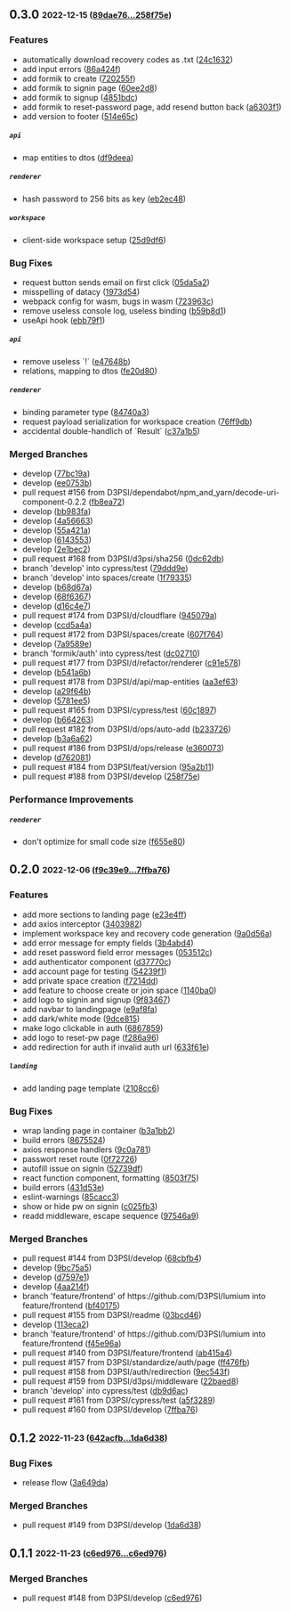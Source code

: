 ## **0.3.0** <sub><sup>2022-12-15 ([89dae76...258f75e](https://github.com/d3psi/lumium/compare/89dae76...258f75e?diff=split))</sup></sub>

### Features
*  automatically download recovery codes as \.txt ([24c1632](https://github.com/d3psi/lumium/commit/24c1632))
*  add input errors ([86a424f](https://github.com/d3psi/lumium/commit/86a424f))
*  add formik to create ([720255f](https://github.com/d3psi/lumium/commit/720255f))
*  add formik to signin page ([60ee2d8](https://github.com/d3psi/lumium/commit/60ee2d8))
*  add formik to signup ([4851bdc](https://github.com/d3psi/lumium/commit/4851bdc))
*  add formik to reset\-password page, add resend button back ([a6303f1](https://github.com/d3psi/lumium/commit/a6303f1))
*  add version to footer ([514e65c](https://github.com/d3psi/lumium/commit/514e65c))

##### `api`
*  map entities to dtos ([df9deea](https://github.com/d3psi/lumium/commit/df9deea))

##### `renderer`
*  hash password to 256 bits as key ([eb2ec48](https://github.com/d3psi/lumium/commit/eb2ec48))

##### `workspace`
*  client\-side workspace setup ([25d9df6](https://github.com/d3psi/lumium/commit/25d9df6))


### Bug Fixes
*  request button sends email on first click ([05da5a2](https://github.com/d3psi/lumium/commit/05da5a2))
*  misspelling of datacy ([1973d54](https://github.com/d3psi/lumium/commit/1973d54))
*  webpack config for wasm, bugs in wasm ([723963c](https://github.com/d3psi/lumium/commit/723963c))
*  remove useless console log, useless binding ([b59b8d1](https://github.com/d3psi/lumium/commit/b59b8d1))
*  useApi hook ([ebb79f1](https://github.com/d3psi/lumium/commit/ebb79f1))

##### `api`
*  remove useless \`\!\` ([e47648b](https://github.com/d3psi/lumium/commit/e47648b))
*  relations, mapping to dtos ([fe20d80](https://github.com/d3psi/lumium/commit/fe20d80))

##### `renderer`
*  binding parameter type ([84740a3](https://github.com/d3psi/lumium/commit/84740a3))
*  request payload serialization for workspace creation ([76ff9db](https://github.com/d3psi/lumium/commit/76ff9db))
*  accidental double\-handlich of \`Result\` ([c37a1b5](https://github.com/d3psi/lumium/commit/c37a1b5))


### Merged Branches
*  develop ([77bc19a](https://github.com/d3psi/lumium/commit/77bc19a))
*  develop ([ee0753b](https://github.com/d3psi/lumium/commit/ee0753b))
*  pull request \#156 from D3PSI/dependabot/npm\_and\_yarn/decode\-uri\-component\-0\.2\.2 ([fb8ea72](https://github.com/d3psi/lumium/commit/fb8ea72))
*  develop ([bb983fa](https://github.com/d3psi/lumium/commit/bb983fa))
*  develop ([4a56663](https://github.com/d3psi/lumium/commit/4a56663))
*  develop ([55a421a](https://github.com/d3psi/lumium/commit/55a421a))
*  develop ([6143553](https://github.com/d3psi/lumium/commit/6143553))
*  develop ([2e1bec2](https://github.com/d3psi/lumium/commit/2e1bec2))
*  pull request \#168 from D3PSI/d3psi/sha256 ([0dc62db](https://github.com/d3psi/lumium/commit/0dc62db))
*  branch 'develop' into cypress/test ([79ddd9e](https://github.com/d3psi/lumium/commit/79ddd9e))
*  branch 'develop' into spaces/create ([1f79335](https://github.com/d3psi/lumium/commit/1f79335))
*  develop ([b68d67a](https://github.com/d3psi/lumium/commit/b68d67a))
*  develop ([68f6367](https://github.com/d3psi/lumium/commit/68f6367))
*  develop ([d16c4e7](https://github.com/d3psi/lumium/commit/d16c4e7))
*  pull request \#174 from D3PSI/d/cloudflare ([945079a](https://github.com/d3psi/lumium/commit/945079a))
*  develop ([ccd5a4a](https://github.com/d3psi/lumium/commit/ccd5a4a))
*  pull request \#172 from D3PSI/spaces/create ([607f764](https://github.com/d3psi/lumium/commit/607f764))
*  develop ([7a9589e](https://github.com/d3psi/lumium/commit/7a9589e))
*  branch 'formik/auth' into cypress/test ([dc02710](https://github.com/d3psi/lumium/commit/dc02710))
*  pull request \#177 from D3PSI/d/refactor/renderer ([c91e578](https://github.com/d3psi/lumium/commit/c91e578))
*  develop ([b541a6b](https://github.com/d3psi/lumium/commit/b541a6b))
*  pull request \#178 from D3PSI/d/api/map\-entities ([aa3ef63](https://github.com/d3psi/lumium/commit/aa3ef63))
*  develop ([a29f64b](https://github.com/d3psi/lumium/commit/a29f64b))
*  develop ([5781ee5](https://github.com/d3psi/lumium/commit/5781ee5))
*  pull request \#165 from D3PSI/cypress/test ([60c1897](https://github.com/d3psi/lumium/commit/60c1897))
*  develop ([b664263](https://github.com/d3psi/lumium/commit/b664263))
*  pull request \#182 from D3PSI/d/ops/auto\-add ([b233726](https://github.com/d3psi/lumium/commit/b233726))
*  develop ([b3a6a62](https://github.com/d3psi/lumium/commit/b3a6a62))
*  pull request \#186 from D3PSI/d/ops/release ([e360073](https://github.com/d3psi/lumium/commit/e360073))
*  develop ([d762081](https://github.com/d3psi/lumium/commit/d762081))
*  pull request \#184 from D3PSI/feat/version ([95a2b11](https://github.com/d3psi/lumium/commit/95a2b11))
*  pull request \#188 from D3PSI/develop ([258f75e](https://github.com/d3psi/lumium/commit/258f75e))


### Performance Improvements
##### `renderer`
*  don't optimize for small code size ([f655e80](https://github.com/d3psi/lumium/commit/f655e80))


## **0.2.0** <sub><sup>2022-12-06 ([f9c39e9...7ffba76](https://github.com/d3psi/lumium/compare/f9c39e9...7ffba76?diff=split))</sup></sub>

### Features
*  add more sections to landing page ([e23e4ff](https://github.com/d3psi/lumium/commit/e23e4ff))
*  add axios interceptor ([3403982](https://github.com/d3psi/lumium/commit/3403982))
*  implement workspace key and recovery code generation ([9a0d56a](https://github.com/d3psi/lumium/commit/9a0d56a))
*  add error message for empty fields ([3b4abd4](https://github.com/d3psi/lumium/commit/3b4abd4))
*  add reset password field error messages ([053512c](https://github.com/d3psi/lumium/commit/053512c))
*  add authenticator component ([d37770c](https://github.com/d3psi/lumium/commit/d37770c))
*  add account page for testing ([54239f1](https://github.com/d3psi/lumium/commit/54239f1))
*  add private space creation ([f7214dd](https://github.com/d3psi/lumium/commit/f7214dd))
*  add feature to choose create or join space ([1140ba0](https://github.com/d3psi/lumium/commit/1140ba0))
*  add logo to signin and signup ([9f83467](https://github.com/d3psi/lumium/commit/9f83467))
*  add navbar to landingpage ([e9af8fa](https://github.com/d3psi/lumium/commit/e9af8fa))
*  add dark/white mode ([9dce815](https://github.com/d3psi/lumium/commit/9dce815))
*  make logo clickable in auth ([6867859](https://github.com/d3psi/lumium/commit/6867859))
*  add logo to reset\-pw page ([f286a96](https://github.com/d3psi/lumium/commit/f286a96))
*  add redirection for auth if invalid auth url ([633f61e](https://github.com/d3psi/lumium/commit/633f61e))

##### `landing`
*  add landing page template ([2108cc6](https://github.com/d3psi/lumium/commit/2108cc6))


### Bug Fixes
*  wrap landing page in container ([b3a1bb2](https://github.com/d3psi/lumium/commit/b3a1bb2))
*  build errors ([8675524](https://github.com/d3psi/lumium/commit/8675524))
*  axios response handlers ([9c0a781](https://github.com/d3psi/lumium/commit/9c0a781))
*  passwort reset route ([0f72726](https://github.com/d3psi/lumium/commit/0f72726))
*  autofill issue on signin ([52739df](https://github.com/d3psi/lumium/commit/52739df))
*  react function component, formatting ([8503f75](https://github.com/d3psi/lumium/commit/8503f75))
*  build errors ([431d53e](https://github.com/d3psi/lumium/commit/431d53e))
*  eslint\-warnings ([85cacc3](https://github.com/d3psi/lumium/commit/85cacc3))
*  show or hide pw on signin ([c025fb3](https://github.com/d3psi/lumium/commit/c025fb3))
*  readd middleware, escape sequence ([97546a9](https://github.com/d3psi/lumium/commit/97546a9))


### Merged Branches
*  pull request \#144 from D3PSI/develop ([68cbfb4](https://github.com/d3psi/lumium/commit/68cbfb4))
*  develop ([9bc75a5](https://github.com/d3psi/lumium/commit/9bc75a5))
*  develop ([d7597e1](https://github.com/d3psi/lumium/commit/d7597e1))
*  develop ([4aa214f](https://github.com/d3psi/lumium/commit/4aa214f))
*  branch 'feature/frontend' of https://github\.com/D3PSI/lumium into feature/frontend ([bf40175](https://github.com/d3psi/lumium/commit/bf40175))
*  pull request \#155 from D3PSI/readme ([03bcd46](https://github.com/d3psi/lumium/commit/03bcd46))
*  develop ([113eca2](https://github.com/d3psi/lumium/commit/113eca2))
*  branch 'feature/frontend' of https://github\.com/D3PSI/lumium into feature/frontend ([f45e96a](https://github.com/d3psi/lumium/commit/f45e96a))
*  pull request \#140 from D3PSI/feature/frontend ([ab415a4](https://github.com/d3psi/lumium/commit/ab415a4))
*  pull request \#157 from D3PSI/standardize/auth/page ([ff476fb](https://github.com/d3psi/lumium/commit/ff476fb))
*  pull request \#158 from D3PSI/auth/redirection ([9ec543f](https://github.com/d3psi/lumium/commit/9ec543f))
*  pull request \#159 from D3PSI/d3psi/middleware ([22baed8](https://github.com/d3psi/lumium/commit/22baed8))
*  branch 'develop' into cypress/test ([db9d6ac](https://github.com/d3psi/lumium/commit/db9d6ac))
*  pull request \#161 from D3PSI/cypress/test ([a5f3289](https://github.com/d3psi/lumium/commit/a5f3289))
*  pull request \#160 from D3PSI/develop ([7ffba76](https://github.com/d3psi/lumium/commit/7ffba76))


## **0.1.2** <sub><sup>2022-11-23 ([642acfb...1da6d38](https://github.com/d3psi/lumium/compare/642acfb...1da6d38?diff=split))</sup></sub>

### Bug Fixes
*  release flow ([3a649da](https://github.com/d3psi/lumium/commit/3a649da))


### Merged Branches
*  pull request \#149 from D3PSI/develop ([1da6d38](https://github.com/d3psi/lumium/commit/1da6d38))


## **0.1.1** <sub><sup>2022-11-23 ([c6ed976...c6ed976](https://github.com/d3psi/lumium/compare/c6ed976...c6ed976?diff=split))</sup></sub>

### Merged Branches
*  pull request \#148 from D3PSI/develop ([c6ed976](https://github.com/d3psi/lumium/commit/c6ed976))

